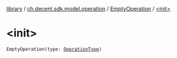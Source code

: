 [library](../../index.md) / [ch.decent.sdk.model.operation](../index.md) / [EmptyOperation](index.md) / [&lt;init&gt;](./-init-.md)

# &lt;init&gt;

`EmptyOperation(type: `[`OperationType`](../-operation-type/index.md)`)`